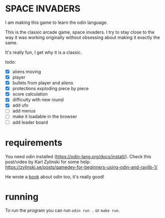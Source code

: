 # SPACE INVADERS

I am making this game to learn the odin language.

This is the classic arcade game, space invaders. I try to stay close to the way it was working originally without obsessing about making it exactly the same.

It's really fun, I get why it is a classic.

todo:

- [x] aliens moving
- [x] player
- [x] bullets from player and aliens
- [x] protections exploding piece by piece
- [x] score calculation
- [x] difficulty with new round
- [x] add ufo
- [ ] add menus
- [ ] make it loadable in the browser
- [ ] add leader board

# requirements

You need odin installed (https://odin-lang.org/docs/install/). Check this post/video by Karl Zylinski for some help: https://zylinski.se/posts/gamedev-for-beginners-using-odin-and-raylib-1/

He wrote a [book](https://odinbook.com/) about odin too, it's really good!

# running

To run the program you can run `odin run .` or `make run`.

